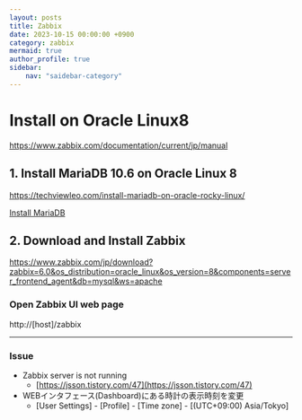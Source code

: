 ```yaml
---
layout: posts
title: Zabbix
date: 2023-10-15 00:00:00 +0900
category: zabbix
mermaid: true
author_profile: true
sidebar:
    nav: "saidebar-category"
---
```


# Install on Oracle Linux8 

https://www.zabbix.com/documentation/current/jp/manual

## 1. Install MariaDB 10.6 on Oracle Linux 8

https://techviewleo.com/install-mariadb-on-oracle-rocky-linux/



[Install MariaDB](https://techviewleo.com/install-mariadb-on-oracle-rocky-linux/)



## 2. Download and Install Zabbix

https://www.zabbix.com/jp/download?zabbix=6.0&os_distribution=oracle_linux&os_version=8&components=server_frontend_agent&db=mysql&ws=apache

### Open Zabbix UI web page

http://[host]/zabbix

<hr>

### Issue

- Zabbix server is not running
  - [https://jsson.tistory.com/47](https://jsson.tistory.com/47)
- WEBインタフェース(Dashboard)にある時計の表示時刻を変更
  - [User Settings] - [Profile] - [Time zone] - [(UTC+09:00) Asia/Tokyo]